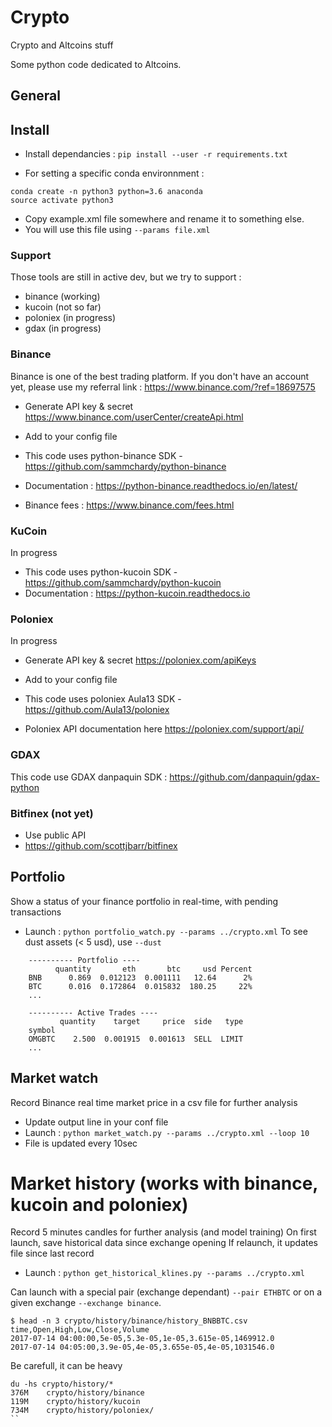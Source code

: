 # Crypto
Crypto and Altcoins stuff

Some python code dedicated to Altcoins.

## General

## Install

- Install dependancies :
`pip install --user -r requirements.txt`

- For setting a specific conda environnment :
```
conda create -n python3 python=3.6 anaconda
source activate python3
```

- Copy example.xml file somewhere and rename it to something else.
- You will use this file using `--params file.xml`

### Support

Those tools are still in active dev, but we try to support :
- binance (working)
- kucoin (not so far)
- poloniex (in progress)
- gdax (in progress)

### Binance

Binance is one of the best trading platform.
If you don't have an account yet, please use my referral link :
https://www.binance.com/?ref=18697575

- Generate API key & secret https://www.binance.com/userCenter/createApi.html
- Add to your config file

- This code uses python-binance SDK - https://github.com/sammchardy/python-binance
- Documentation : https://python-binance.readthedocs.io/en/latest/
- Binance fees : https://www.binance.com/fees.html

### KuCoin

In progress

- This code uses python-kucoin SDK - https://github.com/sammchardy/python-kucoin
- Documentation : https://python-kucoin.readthedocs.io

### Poloniex

In progress

- Generate API key & secret https://poloniex.com/apiKeys
- Add to your config file

- This code uses poloniex Aula13 SDK - https://github.com/Aula13/poloniex
- Poloniex API documentation here https://poloniex.com/support/api/

### GDAX

This code use GDAX danpaquin SDK : https://github.com/danpaquin/gdax-python

### Bitfinex (not yet)

- Use public API
- https://github.com/scottjbarr/bitfinex

## Portfolio

Show a status of your finance portfolio in real-time, with pending transactions

- Launch : `python portfolio_watch.py --params ../crypto.xml`
To see dust assets (< 5 usd), use `--dust`

```
    ---------- Portfolio ----
          quantity       eth       btc     usd Percent
    BNB      0.869  0.012123  0.001111   12.64      2%
    BTC      0.016  0.172864  0.015832  180.25     22%
    ...

    ---------- Active Trades ----
           quantity    target     price  side   type
    symbol
    OMGBTC    2.500  0.001915  0.001613  SELL  LIMIT
    ...

```

## Market watch

Record Binance real time market price in a csv file for further analysis

- Update output line in your conf file
- Launch : `python market_watch.py --params ../crypto.xml --loop 10`
- File is updated every 10sec

# Market history (works with binance, kucoin and poloniex)

Record 5 minutes candles for further analysis (and model training)
On first launch, save historical data since exchange opening
If relaunch, it updates file since last record

- Launch : `python get_historical_klines.py --params ../crypto.xml`

Can launch with a special pair (exchange dependant) `--pair ETHBTC` or on a given exchange `--exchange binance`.

```
$ head -n 3 crypto/history/binance/history_BNBBTC.csv
time,Open,High,Low,Close,Volume
2017-07-14 04:00:00,5e-05,5.3e-05,1e-05,3.615e-05,1469912.0
2017-07-14 04:05:00,3.9e-05,4e-05,3.655e-05,4e-05,1031546.0
```

Be carefull, it can be heavy
```
du -hs crypto/history/*
376M    crypto/history/binance
119M    crypto/history/kucoin
734M    crypto/history/poloniex/
``
